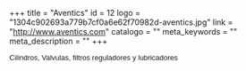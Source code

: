+++
title = "Aventics"
id = 12
logo = "1304c902693a779b7cf0a6e62f70982d-aventics.jpg"
link = "http://www.aventics.com"
catalogo = ""
meta_keywords = ""
meta_description = ""
+++
<p><span style="font-size: 13px; font-family: arial,sans,sans-serif;" data-sheets-value="[null,2,&quot;Cilindros, valvulas y filtros reguladores y lubricadores&quot;]" data-sheets-userformat="[null,null,513,[null,0],null,null,null,null,null,null,null,null,0]">Cilindros, Valvulas, filtros reguladores y lubricadores</span></p>